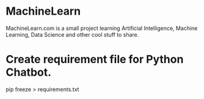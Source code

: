 # MachineLearn
MachineLearn.com is a small project learning Artificial Intelligence, Machine Learning, Data Science and other cool stuff to share.

# Create requirement file for Python Chatbot.
pip freeze > requirements.txt